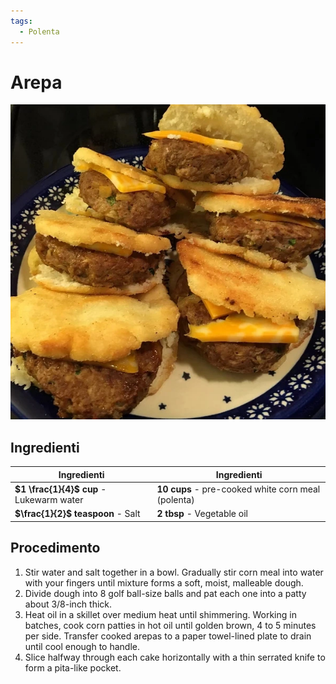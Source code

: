 ```yaml
---
tags:
  - Polenta
---
```

# Arepa

![](../../img/Arepa.webp)

## Ingredienti

| Ingredienti                  | Ingredienti             |
| ---------------------------- | ----------------------- |
| **$1 \frac{1}{4}$ cup** - Lukewarm water | **10 cups** - pre-cooked white corn meal (polenta) |
| **$\frac{1}{2}$ teaspoon** - Salt | **2 tbsp** - Vegetable oil |

## Procedimento

1. Stir water and salt together in a bowl. Gradually stir corn meal into water with your fingers until mixture forms a soft, moist, malleable dough.
1. Divide dough into 8 golf ball-size balls and pat each one into a patty about 3/8-inch thick.
1. Heat oil in a skillet over medium heat until shimmering. Working in batches, cook corn patties in hot oil until golden brown, 4 to 5 minutes per side. Transfer cooked arepas to a paper towel-lined plate to drain until cool enough to handle.
1. Slice halfway through each cake horizontally with a thin serrated knife to form a pita-like pocket.
